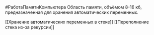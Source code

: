 #РаботаПамятиКомпьютера 
Область памяти, объёмом 8-16 кб, предназначенная для хранения автоматических переменных.

[[Хранение автоматических переменных в стеке]]
[[Переполнение стека из-за рекурсии]]